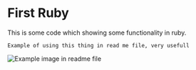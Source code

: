 # First Ruby

This is some code which showing some functionality in ruby. 

```
Example of using this thing in read me file, very usefull

```

![Example image in readme file](http://www.hotfix.pl/lena/2016/the-most-famous-windows-wallpaper-ever-turns-20-505668-2.jpg)
